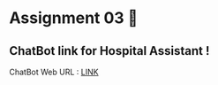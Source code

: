 # Assignment 03 🎯

## ChatBot link for Hospital Assistant !

ChatBot Web URL : [LINK](https://web-chat.global.assistant.watson.appdomain.cloud/preview.html?backgroundImageURL=https%3A%2F%2Fau-syd.assistant.watson.cloud.ibm.com%2Fpublic%2Fimages%2Fupx-968bfeb6-e144-4f70-84f4-6d791ef2da19%3A%3Ab916eb6e-290c-4ec5-9024-c5f05b05a1ae&integrationID=9b8a6cc4-c9f8-4555-915a-37c3649ad0b3&region=au-syd&serviceInstanceID=968bfeb6-e144-4f70-84f4-6d791ef2da19)
